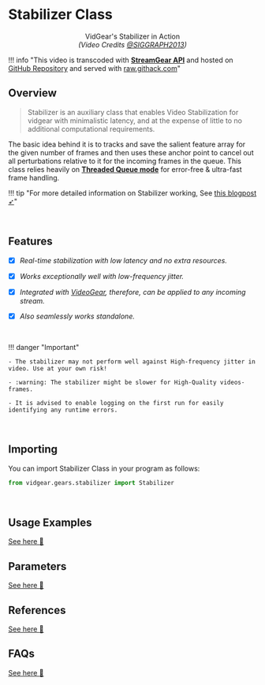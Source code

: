 <!--
===============================================
vidgear library source-code is deployed under the Apache 2.0 License:

Copyright (c) 2019-2020 Abhishek Thakur(@abhiTronix) <abhi.una12@gmail.com>

Licensed under the Apache License, Version 2.0 (the "License");
you may not use this file except in compliance with the License.
You may obtain a copy of the License at

   http://www.apache.org/licenses/LICENSE-2.0

Unless required by applicable law or agreed to in writing, software
distributed under the License is distributed on an "AS IS" BASIS,
WITHOUT WARRANTIES OR CONDITIONS OF ANY KIND, either express or implied.
See the License for the specific language governing permissions and
limitations under the License.
===============================================
-->

# Stabilizer Class

<div id="player_stab" align="middle"></div>
<p align="middle">VidGear's Stabilizer in Action<br><i>(Video Credits <a href="http://liushuaicheng.org/SIGGRAPH2013/database.html" title="opensourced video samples database">@SIGGRAPH2013</a>)</i></p>

!!! info "This video is transcoded with [**StreamGear API**](../../streamgear/overview/) and hosted on [GitHub Repository](https://github.com/abhiTronix/vidgear-docs-additionals) and served with [raw.githack.com](https://raw.githack.com)"



## Overview

> Stabilizer is an auxiliary class that enables Video Stabilization for vidgear with minimalistic latency, and at the expense of little to no additional computational requirements. 

The basic idea behind it is to tracks and save the salient feature array for the given number of frames and then uses these anchor point to cancel out all perturbations relative to it for the incoming frames in the queue. This class relies heavily on [**Threaded Queue mode**](../../../bonus/TQM/) for error-free & ultra-fast frame handling. 

!!! tip "For more detailed information on Stabilizer working, See [this blogpost ➶](https://learnopencv.com/video-stabilization-using-point-feature-matching-in-opencv/)"

&thinsp; 

## Features

- [x] _Real-time stabilization with low latency and no extra resources._

- [x] _Works exceptionally well with low-frequency jitter._

- [x] _Integrated with [VideoGear](../usage/#using-videogear-with-stabilizer-backend), therefore, can be applied to any incoming stream._

- [x] _Also seamlessly works standalone._


&thinsp;


!!! danger "Important" 

	- The stabilizer may not perform well against High-frequency jitter in video. Use at your own risk!

	- :warning: The stabilizer might be slower for High-Quality videos-frames.

	- It is advised to enable logging on the first run for easily identifying any runtime errors.

&thinsp; 

## Importing

You can import Stabilizer Class in your program as follows:

```python
from vidgear.gears.stabilizer import Stabilizer
```

&thinsp;

## Usage Examples

<div>
<a href="../usage/">See here 🚀</a>
</div>


## Parameters

<div>
<a href="../params/">See here 🚀</a>
</div>

## References

<div>
<a href="../../../bonus/reference/stabilizer/">See here 🚀</a>
</div>


## FAQs

<div>
<a href="../../../help/stabilizer_faqs/">See here 🚀</a>
</div>  

&thinsp; 